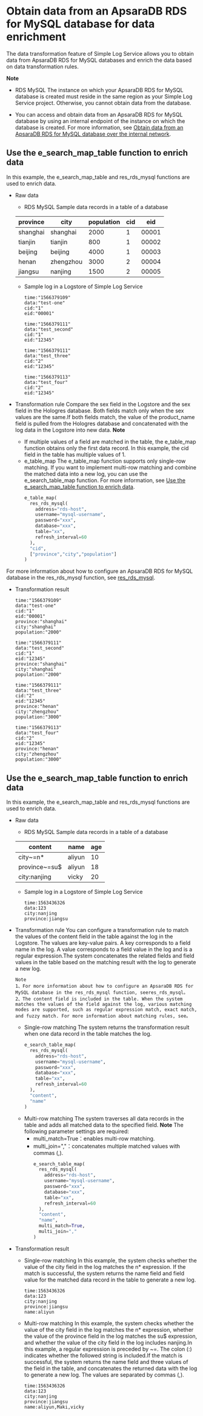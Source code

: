 # Obtain data from an ApsaraDB RDS for MySQL database for data enrichment

The data transformation feature of Simple Log Service allows you to obtain data from ApsaraDB RDS for MySQL databases and enrich the data based on data transformation rules.

**Note**

- RDS MySQL The instance on which your ApsaraDB RDS for MySQL database is created must reside in the same region as your Simple Log Service project. Otherwise, you cannot obtain data from the database.

- You can access and obtain data from an ApsaraDB RDS for MySQL database by using an internal endpoint of the instance on which the database is created. For more information, see [Obtain data from an ApsaraDB RDS for MySQL database over the internal network](https://www.alibabacloud.com/help/en/doc-detail/162753.htm?spm=a2c4g.11186623.0.0.6e4c385bQ7Qjb5#task-2479452).

## Use the e_search_map_table function to enrich data

In this example, the e_search_map_table and res_rds_mysql functions are used to enrich data.

- Raw data

  - RDS MySQL Sample data records in a table of a database

  | province | city      | population | cid | eid   |
  | -------- | --------- | ---------- | --- | ----- |
  | shanghai | shanghai  | 2000       | 1   | 00001 |
  | tianjin  | tianjin   | 800        | 1   | 00002 |
  | beijing  | beijing   | 4000       | 1   | 00003 |
  | henan    | zhengzhou | 3000       | 2   | 00004 |
  | jiangsu  | nanjing   | 1500       | 2   | 00005 |

  - Sample log in a Logstore of Simple Log Service

    ```
    time:"1566379109"
    data:"test-one"
    cid:"1"
    eid:"00001"

    time:"1566379111"
    data:"test_second"
    cid:"1"
    eid:"12345"

    time:"1566379111"
    data:"test_three"
    cid:"2"
    eid:"12345"

    time:"1566379113"
    data:"test_four"
    cid:"2"
    eid:"12345"
    ```

- Transformation rule
  Compare the sex field in the Logstore and the sex field in the Hologres database. Both fields match only when the sex values are the same.If both fields match, the value of the product_name field is pulled from the Hologres database and concatenated with the log data in the Logstore into new data.
  **Note**

  - If multiple values of a field are matched in the table, the e_table_map function obtains only the first data record. In this example, the cid field in the table has multiple values of 1.
  - e_table_map The e_table_map function supports only single-row matching. If you want to implement multi-row matching and combine the matched data into a new log, you can use the e_search_table_map function. For more information, see [Use the e_search_map_table function to enrich data](https://www.alibabacloud.com/help/en/doc-detail/135243.html#section-e98-4bk-03e).
    ```python
    e_table_map(
      res_rds_mysql(
        address="rds-host",
        username="mysql-username",
        password="xxx",
        database="xxx",
        table="xx",
        refresh_interval=60
      ),
      "cid",
      ["province","city","population"]
    )
    ```

For more information about how to configure an ApsaraDB RDS for MySQL database in the res_rds_mysql function, see [res_rds_mysql](https://www.alibabacloud.com/help/en/doc-detail/129401.htm?spm=a2c4g.11186623.0.0.6e4c34363VG5JI#section-49h-ufh-ptu).

- Transformation result

  ```
  time:"1566379109"
  data:"test-one"
  cid:"1"
  eid:"00001"
  province:"shanghai"
  city:"shanghai"
  population:"2000"

  time:"1566379111"
  data:"test_second"
  cid:"1"
  eid:"12345"
  province:"shanghai"
  city:"shanghai"
  population:"2000"

  time:"1566379111"
  data:"test_three"
  cid:"2"
  eid:"12345"
  province:"henan"
  city:"zhengzhou"
  population:"3000"

  time:"1566379113"
  data:"test_four"
  cid:"2"
  eid:"12345"
  province:"henan"
  city:"zhengzhou"
  population:"3000"
  ```

## Use the e_search_map_table function to enrich data

In this example, the e_search_map_table and res_rds_mysql functions are used to enrich data.

- Raw data

  - RDS MySQL Sample data records in a table of a database

  | content       | name   | age |
  | ------------- | ------ | --- |
  | city~=n\*     | aliyun | 10  |
  | province~=su$ | aliyun | 18  |
  | city:nanjing  | vicky  | 20  |

  - Sample log in a Logstore of Simple Log Service
    ```
    time:1563436326
    data:123
    city:nanjing
    province:jiangsu
    ```

- Transformation rule
  You can configure a transformation rule to match the values of the content field in the table against the log in the Logstore. The values are key-value pairs. A key corresponds to a field name in the log. A value corresponds to a field value in the log and is a regular expression.The system concatenates the related fields and field values in the table based on the matching result with the log to generate a new log.
  ```
  Note
  1、For more information about how to configure an ApsaraDB RDS for MySQL database in the res_rds_mysql function, seeres_rds_mysql。
  2、The content field is included in the table. When the system matches the values of the field against the log, various matching modes are supported, such as regular expression match, exact match, and fuzzy match. For more information about matching rules, see。
  ```
  - Single-row matching
    The system returns the transformation result when one data record in the table matches the log.
    ```python
    e_search_table_map(
      res_rds_mysql(
        address="rds-host",
        username="mysql-username",
        password="xxx",
        database="xxx",
        table="xx",
        refresh_interval=60
      ),
      "content",
      "name"
    )
    ```
  - Multi-row matching
    The system traverses all data records in the table and adds all matched data to the specified field.
    **Note** The following parameter settings are required:
    - multi_match=True：enables multi-row matching.
    - multi_join=","：concatenates multiple matched values with commas (,).
      ```python
      e_search_table_map(
        res_rds_mysql(
          address="rds-host",
          username="mysql-username",
          password="xxx",
          database="xxx",
          table="xx",
          refresh_interval=60
        ),
        "content",
        "name",
        multi_match=True,
        multi_join=","
      )
      ```
- Transformation result
  - Single-row matching
    In this example, the system checks whether the value of the city field in the log matches the n\* expression. If the match is successful, the system returns the name field and field value for the matched data record in the table to generate a new log.
    ```
    time:1563436326
    data:123
    city:nanjing
    province:jiangsu
    name:aliyun
    ```
  - Multi-row matching
    In this example, the system checks whether the value of the city field in the log matches the n\* expression, whether the value of the province field in the log matches the su$ expression, and whether the value of the city field in the log includes nanjing.In this example, a regular expression is preceded by ~=. The colon (:) indicates whether the followed string is included.If the match is successful, the system returns the name field and three values of the field in the table, and concatenates the returned data with the log to generate a new log. The values are separated by commas (,).
    ```
    time:1563436326
    data:123
    city:nanjing
    province:jiangsu
    name:aliyun,Maki,vicky
    ```
